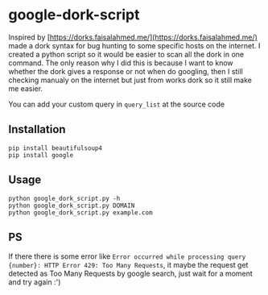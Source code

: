 # google-dork-script

Inspired by [https://dorks.faisalahmed.me/](https://dorks.faisalahmed.me/) made a dork syntax for bug hunting to some specific hosts on the internet. I created a python script so it would be easier to scan all the dork in one command. The only reason why I did this is because I want to know whether the dork gives a response or not when do googling, then I still checking manualy on the internet but just from works dork so it still make me easier.

You can add your custom query in `query_list` at the source code

## Installation

```
pip install beautifulsoup4
pip install google
```

## Usage

```
python google_dork_script.py -h
python google_dork_script.py DOMAIN
python google_dork_script.py example.com
```

## PS

If there there is some error like `Error occurred while processing query {number}: HTTP Error 429: Too Many Requests`, it maybe the request get detected as Too Many Requests by google search, just wait for a moment and try again :')
